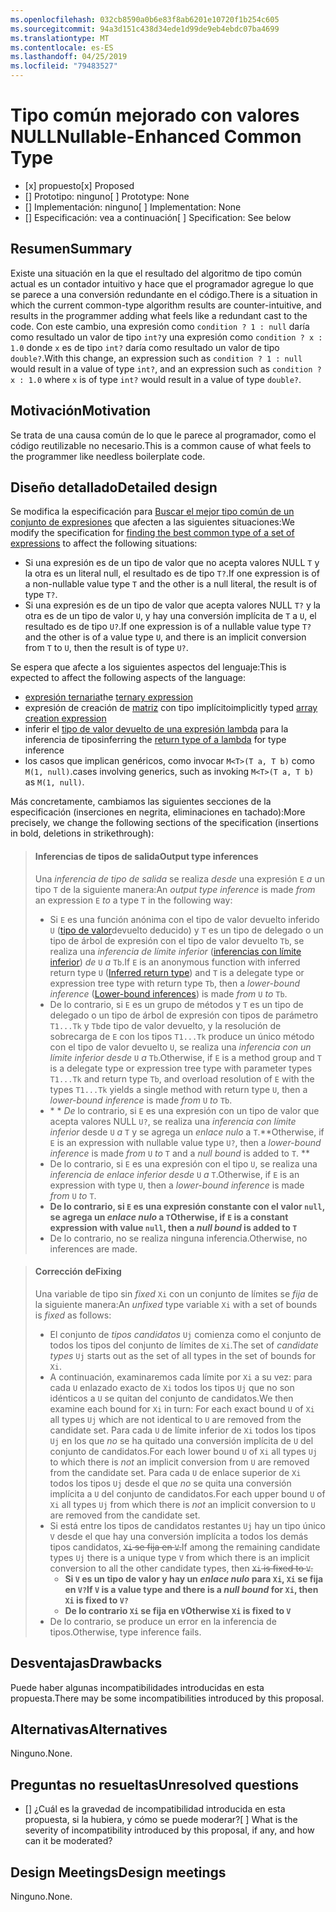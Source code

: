 ```yaml
---
ms.openlocfilehash: 032cb8590a0b6e83f8ab6201e10720f1b254c605
ms.sourcegitcommit: 94a3d151c438d34ede1d99de9eb4ebdc07ba4699
ms.translationtype: MT
ms.contentlocale: es-ES
ms.lasthandoff: 04/25/2019
ms.locfileid: "79483527"
---
```

# <a name="nullable-enhanced-common-type"></a><span data-ttu-id="15b1d-101">Tipo común mejorado con valores NULL</span><span class="sxs-lookup"><span data-stu-id="15b1d-101">Nullable-Enhanced Common Type</span></span>

* <span data-ttu-id="15b1d-102">[x] propuesto</span><span class="sxs-lookup"><span data-stu-id="15b1d-102">[x] Proposed</span></span>
* <span data-ttu-id="15b1d-103">[] Prototipo: ninguno</span><span class="sxs-lookup"><span data-stu-id="15b1d-103">[ ] Prototype: None</span></span>
* <span data-ttu-id="15b1d-104">[] Implementación: ninguno</span><span class="sxs-lookup"><span data-stu-id="15b1d-104">[ ] Implementation: None</span></span>
* <span data-ttu-id="15b1d-105">[] Especificación: vea a continuación</span><span class="sxs-lookup"><span data-stu-id="15b1d-105">[ ] Specification: See below</span></span>

## <a name="summary"></a><span data-ttu-id="15b1d-106">Resumen</span><span class="sxs-lookup"><span data-stu-id="15b1d-106">Summary</span></span>
[summary]: #summary

<span data-ttu-id="15b1d-107">Existe una situación en la que el resultado del algoritmo de tipo común actual es un contador intuitivo y hace que el programador agregue lo que se parece a una conversión redundante en el código.</span><span class="sxs-lookup"><span data-stu-id="15b1d-107">There is a situation in which the current common-type algorithm results are counter-intuitive, and results in the programmer adding what feels like a redundant cast to the code.</span></span> <span data-ttu-id="15b1d-108">Con este cambio, una expresión como `condition ? 1 : null` daría como resultado un valor de tipo `int?`y una expresión como `condition ? x : 1.0` donde `x` es de tipo `int?` daría como resultado un valor de tipo `double?`.</span><span class="sxs-lookup"><span data-stu-id="15b1d-108">With this change, an expression such as `condition ? 1 : null` would result in a value of type `int?`, and an expression such as `condition ? x : 1.0` where `x` is of type `int?` would result in a value of type `double?`.</span></span>

## <a name="motivation"></a><span data-ttu-id="15b1d-109">Motivación</span><span class="sxs-lookup"><span data-stu-id="15b1d-109">Motivation</span></span>
[motivation]: #motivation

<span data-ttu-id="15b1d-110">Se trata de una causa común de lo que le parece al programador, como el código reutilizable no necesario.</span><span class="sxs-lookup"><span data-stu-id="15b1d-110">This is a common cause of what feels to the programmer like needless boilerplate code.</span></span>

## <a name="detailed-design"></a><span data-ttu-id="15b1d-111">Diseño detallado</span><span class="sxs-lookup"><span data-stu-id="15b1d-111">Detailed design</span></span>
[design]: #detailed-design

<span data-ttu-id="15b1d-112">Se modifica la especificación para [Buscar el mejor tipo común de un conjunto de expresiones](https://github.com/dotnet/csharplang/blob/master/spec/expressions.md#finding-the-best-common-type-of-a-set-of-expressions) que afecten a las siguientes situaciones:</span><span class="sxs-lookup"><span data-stu-id="15b1d-112">We modify the specification for [finding the best common type of a set of expressions](https://github.com/dotnet/csharplang/blob/master/spec/expressions.md#finding-the-best-common-type-of-a-set-of-expressions) to affect the following situations:</span></span>

- <span data-ttu-id="15b1d-113">Si una expresión es de un tipo de valor que no acepta valores NULL `T` y la otra es un literal null, el resultado es de tipo `T?`.</span><span class="sxs-lookup"><span data-stu-id="15b1d-113">If one expression is of a non-nullable value type `T` and the other is a null literal, the result is of type `T?`.</span></span>
- <span data-ttu-id="15b1d-114">Si una expresión es de un tipo de valor que acepta valores NULL `T?` y la otra es de un tipo de valor `U`, y hay una conversión implícita de `T` a `U`, el resultado es de tipo `U?`.</span><span class="sxs-lookup"><span data-stu-id="15b1d-114">If one expression is of a nullable value type `T?` and the other is of a value type `U`, and there is an implicit conversion from `T` to `U`, then the result is of type `U?`.</span></span>

<span data-ttu-id="15b1d-115">Se espera que afecte a los siguientes aspectos del lenguaje:</span><span class="sxs-lookup"><span data-stu-id="15b1d-115">This is expected to affect the following aspects of the language:</span></span>

- <span data-ttu-id="15b1d-116">[expresión ternaria](https://github.com/dotnet/csharplang/blob/master/spec/expressions.md#conditional-operator)</span><span class="sxs-lookup"><span data-stu-id="15b1d-116">the [ternary expression](https://github.com/dotnet/csharplang/blob/master/spec/expressions.md#conditional-operator)</span></span>
- <span data-ttu-id="15b1d-117">expresión de creación de [matriz](https://github.com/dotnet/csharplang/blob/master/spec/expressions.md#array-creation-expressions) con tipo implícito</span><span class="sxs-lookup"><span data-stu-id="15b1d-117">implicitly typed [array creation expression](https://github.com/dotnet/csharplang/blob/master/spec/expressions.md#array-creation-expressions)</span></span>
- <span data-ttu-id="15b1d-118">inferir el [tipo de valor devuelto de una expresión lambda](https://github.com/dotnet/csharplang/blob/master/spec/expressions.md#inferred-return-type) para la inferencia de tipos</span><span class="sxs-lookup"><span data-stu-id="15b1d-118">inferring the [return type of a lambda](https://github.com/dotnet/csharplang/blob/master/spec/expressions.md#inferred-return-type) for type inference</span></span>
- <span data-ttu-id="15b1d-119">los casos que implican genéricos, como invocar `M<T>(T a, T b)` como `M(1, null)`.</span><span class="sxs-lookup"><span data-stu-id="15b1d-119">cases involving generics, such as invoking `M<T>(T a, T b)` as `M(1, null)`.</span></span>

<span data-ttu-id="15b1d-120">Más concretamente, cambiamos las siguientes secciones de la especificación (inserciones en negrita, eliminaciones en tachado):</span><span class="sxs-lookup"><span data-stu-id="15b1d-120">More precisely, we change the following sections of the specification (insertions in bold, deletions in strikethrough):</span></span>

> #### <a name="output-type-inferences"></a><span data-ttu-id="15b1d-121">Inferencias de tipos de salida</span><span class="sxs-lookup"><span data-stu-id="15b1d-121">Output type inferences</span></span>
> 
> <span data-ttu-id="15b1d-122">Una *inferencia de tipo de salida* se realiza *desde* una expresión `E` *a* un tipo `T` de la siguiente manera:</span><span class="sxs-lookup"><span data-stu-id="15b1d-122">An *output type inference* is made *from* an expression `E` *to* a type `T` in the following way:</span></span>
> 
> *  <span data-ttu-id="15b1d-123">Si `E` es una función anónima con el tipo de valor devuelto inferido `U` ([tipo de valor](expressions.md#inferred-return-type)devuelto deducido) y `T` es un tipo de delegado o un tipo de árbol de expresión con el tipo de valor devuelto `Tb`, se realiza una *inferencia de límite inferior* ([inferencias con límite inferior](expressions.md#lower-bound-inferences)) *de* `U` *a* `Tb`.</span><span class="sxs-lookup"><span data-stu-id="15b1d-123">If `E` is an anonymous function with inferred return type  `U` ([Inferred return type](expressions.md#inferred-return-type)) and `T` is a delegate type or expression tree type with return type `Tb`, then a *lower-bound inference* ([Lower-bound inferences](expressions.md#lower-bound-inferences)) is made *from* `U` *to* `Tb`.</span></span>
> *  <span data-ttu-id="15b1d-124">De lo contrario, si `E` es un grupo de métodos y `T` es un tipo de delegado o un tipo de árbol de expresión con tipos de parámetro `T1...Tk` y `Tb`de tipo de valor devuelto, y la resolución de sobrecarga de `E` con los tipos `T1...Tk` produce un único método con el tipo de valor devuelto `U`, se realiza una *inferencia con un límite inferior* *desde* `U` *a* `Tb`.</span><span class="sxs-lookup"><span data-stu-id="15b1d-124">Otherwise, if `E` is a method group and `T` is a delegate type or expression tree type with parameter types `T1...Tk` and return type `Tb`, and overload resolution of `E` with the types `T1...Tk` yields a single method with return type `U`, then a *lower-bound inference* is made *from* `U` *to* `Tb`.</span></span>
> *  <span data-ttu-id="15b1d-125">\* \* *De* lo contrario, si `E` es una expresión con un tipo de valor que acepta valores NULL `U?`, se realiza una *inferencia con límite inferior* desde `U` *a* `T` y se agrega un *enlace nulo* a `T`.</span><span class="sxs-lookup"><span data-stu-id="15b1d-125">\*\*Otherwise, if `E` is an expression with nullable value type `U?`, then a *lower-bound inference* is made *from* `U` *to* `T` and a *null bound* is added to `T`.</span></span> **
> *  <span data-ttu-id="15b1d-126">De lo contrario, si `E` es una expresión con el tipo `U`, se realiza una *inferencia de enlace inferior* *desde* `U` *a* `T`.</span><span class="sxs-lookup"><span data-stu-id="15b1d-126">Otherwise, if `E` is an expression with type `U`, then a *lower-bound inference* is made *from* `U` *to* `T`.</span></span>
> *  <span data-ttu-id="15b1d-127">**De lo contrario, si `E` es una expresión constante con el valor `null`, se agrega un *enlace nulo* a `T`**</span><span class="sxs-lookup"><span data-stu-id="15b1d-127">**Otherwise, if `E` is a constant expression with value `null`, then a *null bound* is added to `T`**</span></span> 
> *  <span data-ttu-id="15b1d-128">De lo contrario, no se realiza ninguna inferencia.</span><span class="sxs-lookup"><span data-stu-id="15b1d-128">Otherwise, no inferences are made.</span></span>

> #### <a name="fixing"></a><span data-ttu-id="15b1d-129">Corrección de</span><span class="sxs-lookup"><span data-stu-id="15b1d-129">Fixing</span></span>
> 
> <span data-ttu-id="15b1d-130">Una variable de tipo sin *fixed* `Xi` con un conjunto de límites se *fija* de la siguiente manera:</span><span class="sxs-lookup"><span data-stu-id="15b1d-130">An *unfixed* type variable `Xi` with a set of bounds is *fixed* as follows:</span></span>
> 
> *  <span data-ttu-id="15b1d-131">El conjunto de *tipos candidatos* `Uj` comienza como el conjunto de todos los tipos del conjunto de límites de `Xi`.</span><span class="sxs-lookup"><span data-stu-id="15b1d-131">The set of *candidate types* `Uj` starts out as the set of all types in the set of bounds for `Xi`.</span></span>
> *  <span data-ttu-id="15b1d-132">A continuación, examinaremos cada límite por `Xi` a su vez: para cada `U` enlazado exacto de `Xi` todos los tipos `Uj` que no son idénticos a `U` se quitan del conjunto de candidatos.</span><span class="sxs-lookup"><span data-stu-id="15b1d-132">We then examine each bound for `Xi` in turn: For each exact bound `U` of `Xi` all types `Uj` which are not identical to `U` are removed from the candidate set.</span></span> <span data-ttu-id="15b1d-133">Para cada `U` de límite inferior de `Xi` todos los tipos `Uj` en los que *no* se ha quitado una conversión implícita de `U` del conjunto de candidatos.</span><span class="sxs-lookup"><span data-stu-id="15b1d-133">For each lower bound `U` of `Xi` all types `Uj` to which there is *not* an implicit conversion from `U` are removed from the candidate set.</span></span> <span data-ttu-id="15b1d-134">Para cada `U` de enlace superior de `Xi` todos los tipos `Uj` desde el que *no* se quita una conversión implícita a `U` del conjunto de candidatos.</span><span class="sxs-lookup"><span data-stu-id="15b1d-134">For each upper bound `U` of `Xi` all types `Uj` from which there is *not* an implicit conversion to `U` are removed from the candidate set.</span></span>
> *  <span data-ttu-id="15b1d-135">Si está entre los tipos de candidatos restantes `Uj` hay un tipo único `V` desde el que hay una conversión implícita a todos los demás tipos candidatos, ~~`Xi` se fija en `V`.~~</span><span class="sxs-lookup"><span data-stu-id="15b1d-135">If among the remaining candidate types `Uj` there is a unique type `V` from which there is an implicit conversion to all the other candidate types, then ~~`Xi` is fixed to `V`.~~</span></span>
>     -  <span data-ttu-id="15b1d-136">**Si `V` es un tipo de valor y hay un *enlace nulo* para `Xi`, `Xi` se fija en `V?`**</span><span class="sxs-lookup"><span data-stu-id="15b1d-136">**If `V` is a value type and there is a *null bound* for `Xi`, then `Xi` is fixed to `V?`**</span></span>
>     -  <span data-ttu-id="15b1d-137">**De lo contrario `Xi` se fija en `V`**</span><span class="sxs-lookup"><span data-stu-id="15b1d-137">**Otherwise   `Xi` is fixed to `V`**</span></span>
> *  <span data-ttu-id="15b1d-138">De lo contrario, se produce un error en la inferencia de tipos.</span><span class="sxs-lookup"><span data-stu-id="15b1d-138">Otherwise, type inference fails.</span></span>

## <a name="drawbacks"></a><span data-ttu-id="15b1d-139">Desventajas</span><span class="sxs-lookup"><span data-stu-id="15b1d-139">Drawbacks</span></span>
[drawbacks]: #drawbacks

<span data-ttu-id="15b1d-140">Puede haber algunas incompatibilidades introducidas en esta propuesta.</span><span class="sxs-lookup"><span data-stu-id="15b1d-140">There may be some incompatibilities introduced by this proposal.</span></span>

## <a name="alternatives"></a><span data-ttu-id="15b1d-141">Alternativas</span><span class="sxs-lookup"><span data-stu-id="15b1d-141">Alternatives</span></span>
[alternatives]: #alternatives

<span data-ttu-id="15b1d-142">Ninguno.</span><span class="sxs-lookup"><span data-stu-id="15b1d-142">None.</span></span>

## <a name="unresolved-questions"></a><span data-ttu-id="15b1d-143">Preguntas no resueltas</span><span class="sxs-lookup"><span data-stu-id="15b1d-143">Unresolved questions</span></span>
[unresolved]: #unresolved-questions

- <span data-ttu-id="15b1d-144">[] ¿Cuál es la gravedad de incompatibilidad introducida en esta propuesta, si la hubiera, y cómo se puede moderar?</span><span class="sxs-lookup"><span data-stu-id="15b1d-144">[ ] What is the severity of incompatibility introduced by this proposal, if any, and how can it be moderated?</span></span>

## <a name="design-meetings"></a><span data-ttu-id="15b1d-145">Design Meetings</span><span class="sxs-lookup"><span data-stu-id="15b1d-145">Design meetings</span></span>

<span data-ttu-id="15b1d-146">Ninguno.</span><span class="sxs-lookup"><span data-stu-id="15b1d-146">None.</span></span>
